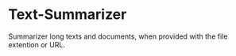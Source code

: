 # Text-Summarizer
Summarizer long texts and documents, when provided with the file extention or URL.

